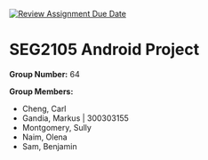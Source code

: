[![Review Assignment Due Date](https://classroom.github.com/assets/deadline-readme-button-24ddc0f5d75046c5622901739e7c5dd533143b0c8e959d652212380cedb1ea36.svg)](https://classroom.github.com/a/NsogzK3F)

# SEG2105 Android Project

**Group Number:** 64

**Group Members:**

- Cheng, Carl
- Gandia, Markus | 300303155
- Montgomery, Sully
- Naim, Olena
- Sam, Benjamin
